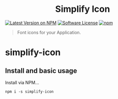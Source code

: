 <h1 align="center">Simplify Icon</h1>

[![Latest Version on NPM](https://img.shields.io/npm/v/simplify-icon.svg?style=flat-square)](https://www.npmjs.com/package/simplify-icon)
[![Software License](https://img.shields.io/badge/license-MIT-brightgreen.svg?style=flat-square)](LICENSE.md)
[![npm](https://img.shields.io/npm/dt/simplify-icon?style=flat-square)](https://www.npmjs.com/package/simplify-icon)


> Font icons for your Application.
# simplify-icon

## Install and basic usage
Install via NPM...
```
npm i -s simplify-icon
```
